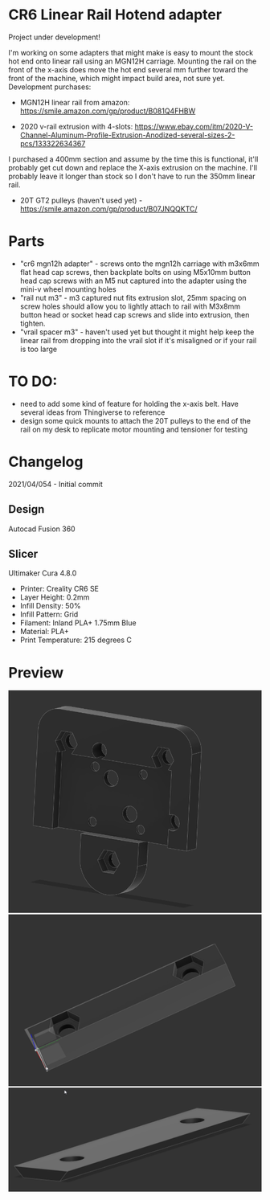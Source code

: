 # CR6 Linear Rail Hotend adapter

Project under development!

I'm working on some adapters that might make is easy to mount the stock hot end onto linear rail using an MGN12H carriage.  Mounting the rail on the front of the x-axis does move the hot end several mm further toward the front of the machine, which might impact build area, not sure yet.
Development purchases:

- MGN12H linear rail from amazon: https://smile.amazon.com/gp/product/B081Q4FHBW

- 2020 v-rail extrusion with 4-slots: https://www.ebay.com/itm/2020-V-Channel-Aluminum-Profile-Extrusion-Anodized-several-sizes-2-pcs/133322634367

I purchased a 400mm section and assume by the time this is functional, it'll probably get cut down and replace the X-axis extrusion on the machine.  I'll probably leave it longer than stock so I don't have to run the 350mm linear rail.

- 20T GT2 pulleys (haven't used yet) - https://smile.amazon.com/gp/product/B07JNQQKTC/


# Parts

- "cr6 mgn12h adapter" - screws onto the mgn12h carriage with m3x6mm flat head cap screws, then backplate bolts on using M5x10mm button head cap screws with an M5 nut captured into the adapter using the mini-v wheel mounting holes
- "rail nut m3" - m3 captured nut fits extrusion slot, 25mm spacing on screw holes should allow you to lightly attach to rail with M3x8mm button head or socket head cap screws and slide into extrusion, then tighten.
- "vrail spacer m3" - haven't used yet but thought it might help keep the linear rail from dropping into the vrail slot if it's misaligned or if your rail is too large

# TO DO: 
 
- need to add some kind of feature for holding the x-axis belt.  Have several ideas from Thingiverse to reference
- design some quick mounts to attach the 20T pulleys to the end of the rail on my desk to replicate motor mounting and tensioner for testing

# Changelog

2021/04/054 - Initial commit

## Design

Autocad Fusion 360 

## Slicer

Ultimaker Cura 4.8.0
- Printer: Creality CR6 SE
- Layer Height: 0.2mm
- Infill Density: 50%
- Infill Pattern: Grid
- Filament: Inland PLA+ 1.75mm Blue
- Material: PLA+
- Print Temperature: 215 degrees C

# Preview
![cr6 mgn12h adapter](cr6%20mgn12h%20adapter.png "cr6 mgn12h adapter")
![rail nut m3](railnutm3.png "rail nut m3")
![vrail spacer m3](vrail%20spacer%20m3.png "vrail spacer m3")
